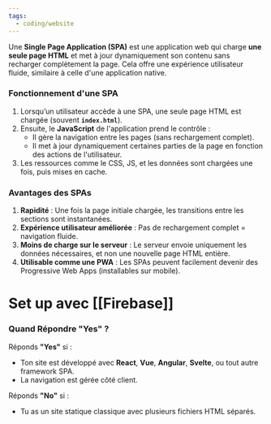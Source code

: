 ```yaml
---
tags:
  - coding/website
---
```

Une **Single Page Application (SPA)** est une application web qui charge **une seule page HTML** et met à jour dynamiquement son contenu sans recharger complètement la page. Cela offre une expérience utilisateur fluide, similaire à celle d'une application native.


### **Fonctionnement d'une SPA**

1. Lorsqu’un utilisateur accède à une SPA, une seule page HTML est chargée (souvent **`index.html`**).
2. Ensuite, le **JavaScript** de l'application prend le contrôle :
    - Il gère la navigation entre les pages (sans rechargement complet).
    - Il met à jour dynamiquement certaines parties de la page en fonction des actions de l'utilisateur.
3. Les ressources comme le CSS, JS, et les données sont chargées une fois, puis mises en cache.

### **Avantages des SPAs**

1. **Rapidité** : Une fois la page initiale chargée, les transitions entre les sections sont instantanées.
2. **Expérience utilisateur améliorée** : Pas de rechargement complet = navigation fluide.
3. **Moins de charge sur le serveur** : Le serveur envoie uniquement les données nécessaires, et non une nouvelle page HTML entière.
4. **Utilisable comme une PWA** : Les SPAs peuvent facilement devenir des Progressive Web Apps (installables sur mobile).


# Set up avec [[Firebase]]
### **Quand Répondre "Yes" ?**

Réponds **"Yes"** si :

- Ton site est développé avec **React**, **Vue**, **Angular**, **Svelte**, ou tout autre framework SPA.
- La navigation est gérée côté client.

Réponds **"No"** si :

- Tu as un site statique classique avec plusieurs fichiers HTML séparés.
